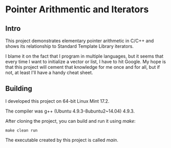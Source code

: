 # Pointer Arithmentic and Iterators

## Intro

This project demonstrates elementary pointer arithmetic in C/C++ and shows its relationship
to Standard Template Library iterators.

I blame it on the fact that I program in multiple languages, but it seems that every time 
I want to initialize a vector or list, I have to hit Google.  My hope is that this project 
will cement that knowledge for me once and for all, but if not, at least I'll have a handy
cheat sheet.

## Building

I developed this project on 64-bit Linux Mint 17.2.

The compiler was g++ (Ubuntu 4.9.3-8ubuntu2~14.04) 4.9.3.

After cloning the project, you can build and run it using *make*:

```
make clean run 
```

The executable created by this project is called *main*.

